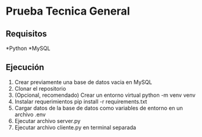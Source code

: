 # Prueba Tecnica General
## Requisitos
*Python
*MySQL

## Ejecución
1. Crear previamente una base de datos vacia en MySQL
2. Clonar el repositorio
3. (Opcional, recomendado) Crear un entorno virtual
   python -m venv venv
4. Instalar requerimientos
   pip install -r requirements.txt
5. Cargar datos de la base de datos como variables de entorno en un archivo .env
6. Ejecutar archivo server.py
7. Ejecutar archivo cliente.py en terminal separada
